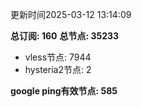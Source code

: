 更新时间2025-03-12 13:14:09

**总订阅: 160**
**总节点: 35233**
- vless节点: 7944
- hysteria2节点: 2

**google ping有效节点: 585**
